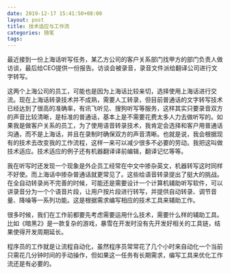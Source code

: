 ```yaml
---
date: 2019-12-17 15:41:50+08:00
layout: post
title: 技术适应与工作流
categories: 随笔
tags: 
---
```


最近接到一份上海话听写任务，某乙方公司的客户关系部门找甲方的部门负责人做访谈，最后给CEO提供一份报告。访谈会被录音，录音文件派给翻译公司进行文字转写。

这两个上海公司的员工，可能也是因为上海话比较亲切，选择使用上海话进行交流。现在上海话转录技术并不成熟，需要人工转录，但目前普通话的文字转写技术已经达到了很高的准确率，有讯飞听见、搜狗听写等服务，这样其实只要录音双方的声音比较清晰，是标准的普通话，基本上是不需要花费太多人力去做听写的。如果我是做客户关系的员工，为了使用语音转录技术，我肯定会选择和客户用普通话沟通，而不是上海话，并且在录制时确保双方的声音清晰。也就是说，我会根据现有的技术去改变我的工作流程，这样一来可以减少很多不必要的劳动。我把这叫做技术适应。技术适应的例子还有机器翻译译前编辑，翻译记忆等等。

我在听写时还发现一个现象是外企员工经常在中文中掺杂英文，机器转写这时同样不好使。而上海话中掺杂普通话就更常见了。这些给语音转录提出了挺大的挑战。在全自动转录尚不完善的时候，可能还是需要设计一个计算机辅助听写软件，可以讲录音分为一个个语音片段，让用户按片段进行转写，并提供自动转录、调节音量、降噪等一系列功能。这是根据需求编写相应的技术工具来辅助工作。

很多时候，我们在工作前都要先考虑需要运用什么技术，需要什么样的辅助工具。比如《暗黑2》是一款复杂的游戏，暴雪在开发时没有先开发好相关的工具链，结果使得开发周期延长。

程序员的工作就是让流程自动化，虽然程序员常常花了几个小时来自动化一个当前只需花几分钟时间的手动操作，但如果这一任务有长期需求，编写工具来优化工作流还是有必要的。

